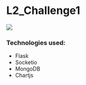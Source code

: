 # L2_Challenge1
![](https://raw.githubusercontent.com/senn59/L2_Challenge2/main/preview.gif?token=AR2QD3TZXS2P2QCD67DB3A3BL73ZO)
### Technologies used:
- Flask
- Socketio
- MongoDB
- Chartjs
